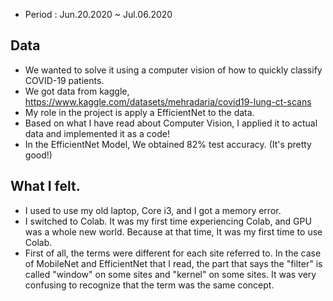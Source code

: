 

- Period : Jun.20.2020 ~ Jul.06.2020

## Data
- We wanted to solve it using a computer vision of how to quickly classify COVID-19 patients.
- We got data from kaggle, https://www.kaggle.com/datasets/mehradaria/covid19-lung-ct-scans
- My role in the project is apply a EfficientNet to the data.
- Based on what I have read about Computer Vision, I applied it to actual data and implemented it as a code!
- In the EfficientNet Model, We obtained 82% test accuracy. (It's pretty good!)


## What I felt.
- I used to use my old laptop, Core i3, and I got a memory error.
- I switched to Colab. It was my first time experiencing Colab, and GPU was a whole new world. Because at that time, It was my first time to use Colab.
- First of all, the terms were different for each site referred to. In the case of MobileNet and EfficientNet that I read, the part that says the "filter" is called "window" on some sites and "kernel" on some sites. It was very confusing to recognize that the term was the same concept.

